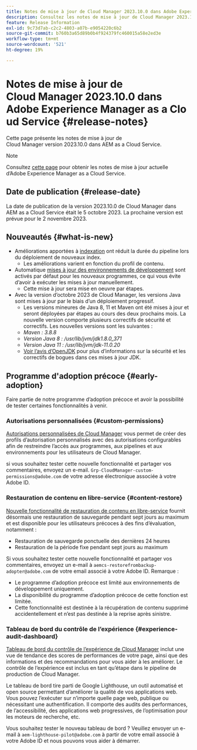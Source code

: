 ```yaml
---
title: Notes de mise à jour de Cloud Manager 2023.10.0 dans Adobe Experience Manager as a Cloud Service
description: Consultez les notes de mise à jour de Cloud Manager 2023.10.0 dans AEM as a Cloud Service.
feature: Release Information
exl-id: 9c73d7ab-c2c2-4803-a07b-e9054220c6b2
source-git-commit: b760b3a65d89b0b4f924379fc460015a58e2ed3e
workflow-type: tm+mt
source-wordcount: '521'
ht-degree: 19%

---
```



# Notes de mise à jour de Cloud Manager 2023.10.0 dans Adobe Experience Manager as a Cloud Service {#release-notes}

Cette page présente les notes de mise à jour de Cloud Manager version 2023.10.0 dans AEM as a Cloud Service.

>[!NOTE]
>
>Consultez [cette page](/help/release-notes/release-notes-cloud/release-notes-current.md) pour obtenir les notes de mise à jour actuelle d’Adobe Experience Manager as a Cloud Service.

## Date de publication {#release-date}

La date de publication de la version 2023.10.0 de Cloud Manager dans AEM as a Cloud Service était le 5 octobre 2023. La prochaine version est prévue pour le 2 novembre 2023.

## Nouveautés {#what-is-new}

* Améliorations apportées à [indexation](/help/operations/indexing.md) ont réduit la durée du pipeline lors du déploiement de nouveaux index.
   * Les améliorations varient en fonction du profil de contenu.
* Automatique [mises à jour des environnements de développement](/help/implementing/cloud-manager/manage-environments.md#updating-environments) sont activés par défaut pour les nouveaux programmes, ce qui vous évite d’avoir à exécuter les mises à jour manuellement.
   * Cette mise à jour sera mise en oeuvre par étapes.
* Avec la version d’octobre 2023 de Cloud Manager, les versions Java sont mises à jour par le biais d’un déploiement progressif.
   * Les versions mineures de Java 8, 11 et Maven ont été mises à jour et seront déployées par étapes au cours des deux prochains mois. La nouvelle version comporte plusieurs correctifs de sécurité et correctifs. Les nouvelles versions sont les suivantes :
   * *Maven : 3.8.8*
   * *Version Java 8 : /usr/lib/jvm/jdk1.8.0_371*
   * *Version Java 11 : /usr/lib/jvm/jdk-11.0.20*
   * [Voir l’avis d’OpenJDK](https://openjdk.org/groups/vulnerability/advisories/) pour plus d’informations sur la sécurité et les correctifs de bogues dans ces mises à jour JDK.

## Programme d&#39;adoption précoce {#early-adoption}

Faire partie de notre programme d’adoption précoce et avoir la possibilité de tester certaines fonctionnalités à venir.

### Autorisations personnalisées {#custom-permissions}

[Autorisations personnalisées de Cloud Manager](/help/implementing/cloud-manager/custom-permissions.md) vous permet de créer des profils d’autorisation personnalisés avec des autorisations configurables afin de restreindre l’accès aux programmes, aux pipelines et aux environnements pour les utilisateurs de Cloud Manager.

si vous souhaitez tester cette nouvelle fonctionnalité et partager vos commentaires, envoyez un e-mail. `Grp-CloudManager-custom-permissions@adobe.com` de votre adresse électronique associée à votre Adobe ID.

### Restauration de contenu en libre-service {#content-restore}

[Nouvelle fonctionnalité de restauration de contenu en libre-service](/help/operations/restore.md) fournit désormais une restauration de sauvegarde pendant sept jours au maximum et est disponible pour les utilisateurs précoces à des fins d’évaluation, notamment :

* Restauration de sauvegarde ponctuelle des dernières 24 heures
* Restauration de la période fixe pendant sept jours au maximum

Si vous souhaitez tester cette nouvelle fonctionnalité et partager vos commentaires, envoyez un e-mail à `aemcs-restorefrombackup-adopter@adobe.com` de votre email associé à votre Adobe ID. Remarque :

* Le programme d’adoption précoce est limité aux environnements de développement uniquement.
* La disponibilité du programme d’adoption précoce de cette fonction est limitée.
* Cette fonctionnalité est destinée à la récupération de contenu supprimé accidentellement et n’est pas destinée à la reprise après sinistre.

### Tableau de bord du contrôle de l’expérience {#experience-audit-dashboard}

[Tableau de bord du contrôle de l’expérience de Cloud Manager](/help/implementing/cloud-manager/experience-audit-dashboard.md) inclut une vue de tendance des scores de performances de votre page, ainsi que des informations et des recommandations pour vous aider à les améliorer. Le contrôle de l’expérience est inclus en tant qu’étape dans le pipeline de production de Cloud Manager.

Le tableau de bord tire parti de Google Lighthouse, un outil automatisé et open source permettant d’améliorer la qualité de vos applications web. Vous pouvez l’exécuter sur n’importe quelle page web, publique ou nécessitant une authentification. Il comporte des audits des performances, de l’accessibilité, des applications web progressives, de l’optimisation pour les moteurs de recherche, etc.

Vous souhaitez tester le nouveau tableau de bord ? Veuillez envoyer un e-mail à `aem-lighthouse-pilot@adobe.com` à partir de votre email associé à votre Adobe ID et nous pouvons vous aider à démarrer.
